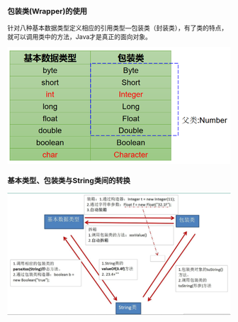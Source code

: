 ### 包装类(Wrapper)的使用

针对八种基本数据类型定义相应的引用类型—包装类（封装类），有了类的特点，就可以调用类中的方法，Java才是真正的面向对象。

<img src="包装类的使用.assets/image-20201020005650309.png" alt="image-20201020005650309" style="zoom:67%;" />

### 基本类型、包装类与String类间的转换

<img src="包装类的使用.assets/image-20201020005727297.png" alt="image-20201020005727297" style="zoom: 50%;" />